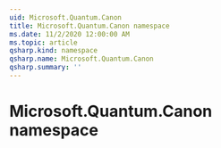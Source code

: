 ```yaml
---
uid: Microsoft.Quantum.Canon
title: Microsoft.Quantum.Canon namespace
ms.date: 11/2/2020 12:00:00 AM
ms.topic: article
qsharp.kind: namespace
qsharp.name: Microsoft.Quantum.Canon
qsharp.summary: ''
---
```


# Microsoft.Quantum.Canon namespace



